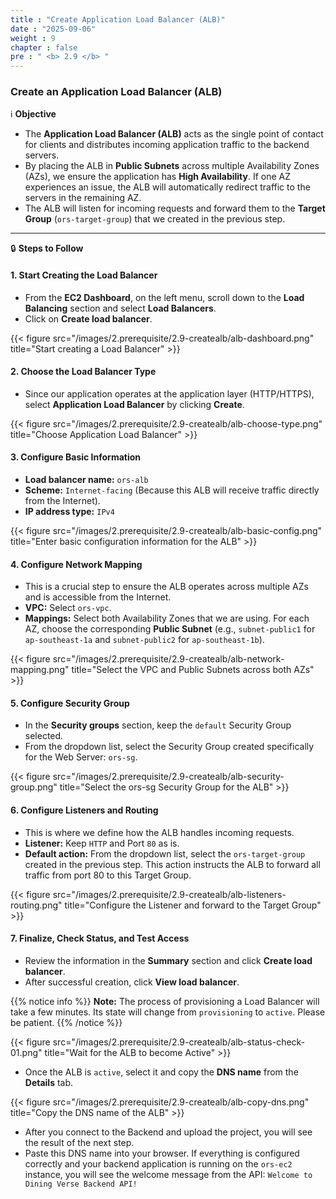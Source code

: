 ```yaml
---
title : "Create Application Load Balancer (ALB)"
date : "2025-09-06"
weight : 9
chapter : false
pre : " <b> 2.9 </b> "
---
```


### Create an Application Load Balancer (ALB)

ℹ️ **Objective**

*   The **Application Load Balancer (ALB)** acts as the single point of contact for clients and distributes incoming application traffic to the backend servers.
*   By placing the ALB in **Public Subnets** across multiple Availability Zones (AZs), we ensure the application has **High Availability**. If one AZ experiences an issue, the ALB will automatically redirect traffic to the servers in the remaining AZ.
*   The ALB will listen for incoming requests and forward them to the **Target Group** (`ors-target-group`) that we created in the previous step.

---

🔒 **Steps to Follow**

#### **1. Start Creating the Load Balancer**

*   From the **EC2 Dashboard**, on the left menu, scroll down to the **Load Balancing** section and select **Load Balancers**.
*   Click on **Create load balancer**.

{{< figure src="/images/2.prerequisite/2.9-createalb/alb-dashboard.png" title="Start creating a Load Balancer" >}}

#### **2. Choose the Load Balancer Type**

*   Since our application operates at the application layer (HTTP/HTTPS), select **Application Load Balancer** by clicking **Create**.

{{< figure src="/images/2.prerequisite/2.9-createalb/alb-choose-type.png" title="Choose Application Load Balancer" >}}

#### **3. Configure Basic Information**

*   **Load balancer name:** `ors-alb`
*   **Scheme:** `Internet-facing` (Because this ALB will receive traffic directly from the Internet).
*   **IP address type:** `IPv4`

{{< figure src="/images/2.prerequisite/2.9-createalb/alb-basic-config.png" title="Enter basic configuration information for the ALB" >}}

#### **4. Configure Network Mapping**

*   This is a crucial step to ensure the ALB operates across multiple AZs and is accessible from the Internet.
*   **VPC:** Select `ors-vpc`.
*   **Mappings:** Select both Availability Zones that we are using. For each AZ, choose the corresponding **Public Subnet** (e.g., `subnet-public1` for `ap-southeast-1a` and `subnet-public2` for `ap-southeast-1b`).

{{< figure src="/images/2.prerequisite/2.9-createalb/alb-network-mapping.png" title="Select the VPC and Public Subnets across both AZs" >}}

#### **5. Configure Security Group**

*   In the **Security groups** section, keep the `default` Security Group selected.
*   From the dropdown list, select the Security Group created specifically for the Web Server: `ors-sg`.

{{< figure src="/images/2.prerequisite/2.9-createalb/alb-security-group.png" title="Select the ors-sg Security Group for the ALB" >}}

#### **6. Configure Listeners and Routing**

*   This is where we define how the ALB handles incoming requests.
*   **Listener:** Keep `HTTP` and Port `80` as is.
*   **Default action:** From the dropdown list, select the `ors-target-group` created in the previous step. This action instructs the ALB to forward all traffic from port 80 to this Target Group.

{{< figure src="/images/2.prerequisite/2.9-createalb/alb-listeners-routing.png" title="Configure the Listener and forward to the Target Group" >}}

#### **7. Finalize, Check Status, and Test Access**

*   Review the information in the **Summary** section and click **Create load balancer**.
*   After successful creation, click **View load balancer**.

{{% notice info %}}
**Note:** The process of provisioning a Load Balancer will take a few minutes. Its state will change from `provisioning` to `active`. Please be patient.
{{% /notice %}}

{{< figure src="/images/2.prerequisite/2.9-createalb/alb-status-check-01.png" title="Wait for the ALB to become Active" >}}

*   Once the ALB is `active`, select it and copy the **DNS name** from the **Details** tab.

{{< figure src="/images/2.prerequisite/2.9-createalb/alb-copy-dns.png" title="Copy the DNS name of the ALB" >}}

*   After you connect to the Backend and upload the project, you will see the result of the next step.
*   Paste this DNS name into your browser. If everything is configured correctly and your backend application is running on the `ors-ec2` instance, you will see the welcome message from the API: `Welcome to Dining Verse Backend API!`